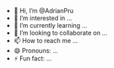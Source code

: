 - 👋 Hi, I’m @AdrianPru
- 👀 I’m interested in ...
- 🌱 I’m currently learning ...
- 💞️ I’m looking to collaborate on ...
- 📫 How to reach me ...
- 😄 Pronouns: ...
- ⚡ Fun fact: ...

<!---
AdrianPru/AdrianPru is a ✨ special ✨ repository because its `README.md` (this file) appears on your GitHub profile.
You can click the Preview link to take a look at your changes.
--->
